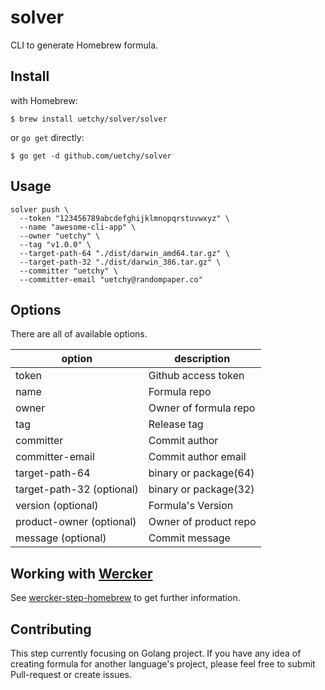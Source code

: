 # solver

CLI to generate Homebrew formula.

## Install

with Homebrew:

```
$ brew install uetchy/solver/solver
```

or `go get` directly:

```
$ go get -d github.com/uetchy/solver
```

## Usage

```session
solver push \
  --token "123456789abcdefghijklmnopqrstuvwxyz" \
  --name "awesome-cli-app" \
  --owner "uetchy" \
  --tag "v1.0.0" \
  --target-path-64 "./dist/darwin_amd64.tar.gz" \
  --target-path-32 "./dist/darwin_386.tar.gz" \
  --committer "uetchy" \
  --committer-email "uetchy@randompaper.co"
```

## Options

There are all of available options.

|option |description          |
|-------|---------------------|
|token  |Github access token  |
|name   |Formula repo         |
|owner  |Owner of formula repo|
|tag    |Release tag          |
|committer|Commit author      |
|committer-email|Commit author email|
|target-path-64|binary or package(64)|
|target-path-32 (optional)|binary or package(32)|
|version (optional)|Formula's Version|
|product-owner (optional)|Owner of product repo|
|message (optional)|Commit message|

## Working with [Wercker](http://wercker.com/)

See [wercker-step-homebrew](https://github.com/uetchy/wercker-step-homebrew) to get further information.

## Contributing

This step currently focusing on Golang project.
If you have any idea of creating formula for another language's project, please feel free to submit Pull-request or create issues.
